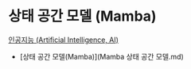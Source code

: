 # 상태 공간 모델 (Mamba)
[인공지능 (Artificial Intelligence, AI)](../index.md)
- [상태 공간 모델(Mamba)](Mamba 상태 공간 모델.md)


